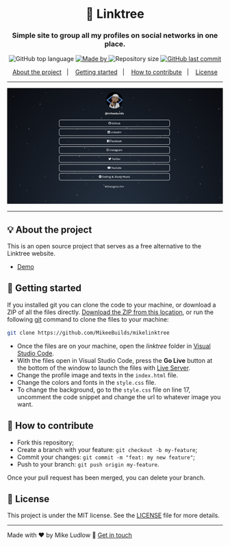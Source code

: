 <h1 align="center">🌲 Linktree</h1>
<h3 align="center">Simple site to group all my profiles on social networks in one place.</h3>

<p align="center">
  <img alt="GitHub top language" src="https://img.shields.io/github/languages/top/MikeeBuilds/mikelinktree?color=04D361&labelColor=000000">
  
  <a href="https://www.linkedin.com/in/mikeebuilds/">
    <img alt="Made by" src="https://img.shields.io/static/v1?label=made%20by&message=Mike%20Ludlow&color=04D361&labelColor=000000">
  </a>
  
  <img alt="Repository size" src="https://img.shields.io/github/repo-size/johnggli/linktree?color=04D361&labelColor=000000">
  
  <a href="https://github.com/MikeeBuilds/mikelinktree/commits/master">
    <img alt="GitHub last commit" src="https://img.shields.io/github/last-commit/MikeeBuilds/mikelinktree?color=04D361&labelColor=000000">
  </a>
</p>

<p align="center">
  <a href="#-about-the-project">About the project</a>&nbsp;&nbsp;&nbsp;|&nbsp;&nbsp;&nbsp;
  <a href="#-getting-started">Getting started</a>&nbsp;&nbsp;&nbsp;|&nbsp;&nbsp;&nbsp;
  <a href="#-how-to-contribute">How to contribute</a>&nbsp;&nbsp;&nbsp;|&nbsp;&nbsp;&nbsp;
  <a href="#-license">License</a>
</p>

---

<p align="center">
  <img alt="screenshot" src="screenshot.png">
</p>

---

## 💡 About the project

This is an open source project that serves as a free alternative to the Linktree website.
- [Demo](https://mikelinktree.vercel.app/)

## 🚀 Getting started

If you installed git you can clone the code to your machine, or download a ZIP of all the files directly.
[Download the ZIP from this location](https://github.com/MikeeBuilds/mikelinktree/archive/master.zip), or run the following [git](https://git-scm.com/downloads) command to clone the files to your machine:
```bash
git clone https://github.com/MikeeBuilds/mikelinktree
```
- Once the files are on your machine, open the _linktree_ folder in [Visual Studio Code](https://code.visualstudio.com/).
- With the files open in Visual Studio Code, press the **Go Live** button at the bottom of the window to launch the files with [Live Server](https://marketplace.visualstudio.com/items?itemName=ritwickdey.LiveServer).
- Change the profile image and texts in the `index.html` file.
- Change the colors and fonts in the `style.css` file.
- To change the background, go to the `style.css` file on line 17, uncomment the code snippet and change the url to whatever image you want.

## 🤔 How to contribute

- Fork this repository;
- Create a branch with your feature: `git checkout -b my-feature`;
- Commit your changes: `git commit -m "feat: my new feature"`;
- Push to your branch: `git push origin my-feature`.

Once your pull request has been merged, you can delete your branch.

## 📝 License

This project is under the MIT license. See the [LICENSE](LICENSE.md) file for more details.

---

Made with ❤️ by Mike Ludlow :wave: [Get in touch](https://MikeeBuilds.github.io/mikelinktree)
